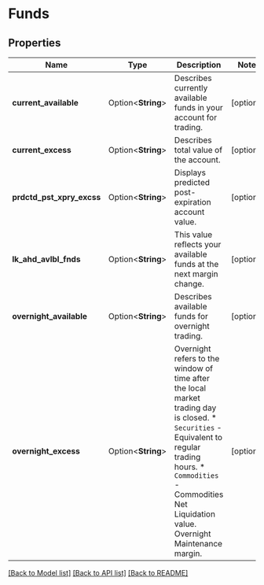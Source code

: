# Funds

## Properties

Name | Type | Description | Notes
------------ | ------------- | ------------- | -------------
**current_available** | Option<**String**> | Describes currently available funds in your account for trading. | [optional]
**current_excess** | Option<**String**> | Describes total value of the account. | [optional]
**prdctd_pst_xpry_excss** | Option<**String**> | Displays predicted post-expiration account value. | [optional]
**lk_ahd_avlbl_fnds** | Option<**String**> | This value reflects your available funds at the next margin change. | [optional]
**overnight_available** | Option<**String**> | Describes available funds for overnight trading. | [optional]
**overnight_excess** | Option<**String**> | Overnight refers to the window of time after the local market trading day is closed.    * `Securities` - Equivalent to regular trading hours.     * `Commodities` - Commodities Net Liquidation value. Overnight Maintenance margin.  | [optional]

[[Back to Model list]](../README.md#documentation-for-models) [[Back to API list]](../README.md#documentation-for-api-endpoints) [[Back to README]](../README.md)
